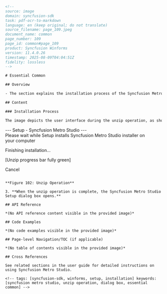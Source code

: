 ```html
<!--  
source: image  
domain: syncfusion-sdk  
task: pdf-ocr-to-markdown  
language: en (keep original; do not translate)  
source_filename: page_109.jpeg  
document_name: common  
page_number: 109  
page_id: common#page_109  
product: Syncfusion Winforms  
version: 11.4.0.26  
timestamp: 2025-08-09T04:04:51Z  
fidelity: lossless  
-->  

# Essential Common  

## Overview  

- The section explains the installation process of the Syncfusion Metro Studio tool.  

## Content  

### Installation Process  

The image depicts the user interface during the unzip operation, as shown in **Figure 102: Unzip Operation**.  

```  
--- Setup - Syncfusion Metro Studio ---  
Please wait while Setup installs Syncfusion Metro Studio installer on  
your computer  

Finishing installation...  

[Unzip progress bar fully green]  

Cancel  
```  

**Figure 102: Unzip Operation**  

3. **When the unzip operation is complete, the Syncfusion Metro Studio Setup dialog box opens.**  

## API Reference  

*(No API reference content visible in the provided image)*  

## Code Examples  

*(No code examples visible in the provided image)*  

## Page-level Navigation/TOC (if applicable)  

*(No table of contents visible in the provided image)*  

## Cross References  

See related sections in the user guide for detailed instructions on using Syncfusion Metro Studio.  

<!-- tags: [syncfusion-sdk, winforms, setup, installation] keywords: [syncfusion metro studio, unzip operation, dialog box, essential common] -->
```